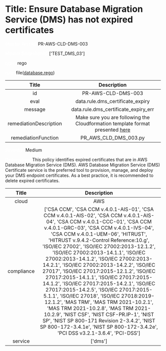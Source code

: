 



# Title: Ensure Database Migration Service (DMS) has not expired certificates


***<font color="white">Master Test Id:</font>*** PR-AWS-CLD-DMS-003

***<font color="white">Master Snapshot Id:</font>*** ['TEST_DMS_03']

***<font color="white">type:</font>*** rego

***<font color="white">rule:</font>*** file([database.rego])  
  
  
  
  

|Title|Description|
| :---: | :---: |
|id|PR-AWS-CLD-DMS-003|
|eval|data.rule.dms_certificate_expiry|
|message|data.rule.dms_certificate_expiry_err|
|remediationDescription|Make sure you are following the Cloudformation template format presented <a href='https://docs.aws.amazon.com/cli/latest/reference/dms/describe-certificates.html' target='_blank'>here</a>|
|remediationFunction|PR_AWS_CLD_DMS_003.py|


***<font color="white">Severity:</font>*** Medium

***<font color="white">Description:</font>*** This policy identifies expired certificates that are in AWS Database Migration Service (DMS). AWS Database Migration Service (DMS) Certificate service is the preferred tool to provision, manage, and deploy your DMS endpoint certificates. As a best practice, it is recommended to delete expired certificates.  
  
  

|Title|Description|
| :---: | :---: |
|cloud|AWS|
|compliance|['CSA CCM', 'CSA CCM v.4.0.1-AIS-01', 'CSA CCM v.4.0.1-AIS-02', 'CSA CCM v.4.0.1-AIS-04', 'CSA CCM v.4.0.1-CCC-01', 'CSA CCM v.4.0.1-GRC-03', 'CSA CCM v.4.0.1-IVS-04', 'CSA CCM v.4.0.1-UEM-06', 'HITRUST', 'HITRUST v.9.4.2-Control Reference:10.g', 'ISO/IEC 27002', 'ISO/IEC 27002:2013-12.1.2', 'ISO/IEC 27002:2013-14.1.1', 'ISO/IEC 27002:2013-14.1.2', 'ISO/IEC 27002:2013-14.2.1', 'ISO/IEC 27002:2013-14.2.2', 'ISO/IEC 27017', 'ISO/IEC 27017:2015-12.1.2', 'ISO/IEC 27017:2015-14.1.1', 'ISO/IEC 27017:2015-14.1.2', 'ISO/IEC 27017:2015-14.2.1', 'ISO/IEC 27017:2015-14.2.5', 'ISO/IEC 27017:2015-5.1.1', 'ISO/IEC 27018', 'ISO/IEC 27018:2019-12.1.2', 'MAS TRM', 'MAS TRM 2021-10.2.1', 'MAS TRM 2021-10.2.8', 'MAS TRM 2021-10.2.9', 'NIST CSF', 'NIST CSF-PR.IP-1', 'NIST SP', 'NIST SP 800-171 Revision 2-3.4.2', 'NIST SP 800-172-3.4.1e', 'NIST SP 800-172-3.4.2e', 'PCI DSS v3.2.1-3.6.4', 'PCI-DSS']|
|service|['dms']|



[database.rego]: https://github.com/prancer-io/prancer-compliance-test/tree/master/aws/cloud/database.rego

